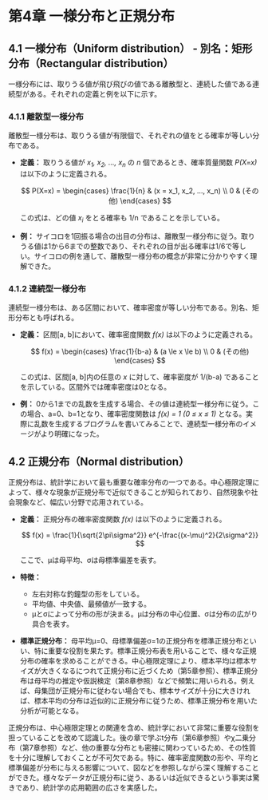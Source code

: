 # 第4章 一様分布と正規分布

## 4.1 一様分布（Uniform distribution） - 別名：矩形分布（Rectangular distribution）

一様分布には、取りうる値が飛び飛びの値である離散型と、連続した値である連続型がある。それぞれの定義と例を以下に示す。

### 4.1.1 離散型一様分布

離散型一様分布は、取りうる値が有限個で、それぞれの値をとる確率が等しい分布である。

*   **定義：** 取りうる値が *x<sub>1</sub>, x<sub>2</sub>, ..., x<sub>n</sub>* の *n* 個であるとき、確率質量関数 *P(X=x)* は以下のように定義される。

    $$
    P(X=x) = \begin{cases}
    \frac{1}{n} & (x = x_1, x_2, ..., x_n) \\
    0 & (その他)
    \end{cases}
    $$

    この式は、どの値 *x<sub>i</sub>* をとる確率も 1/n であることを示している。

*   **例：** サイコロを1回振る場合の出目の分布は、離散型一様分布に従う。取りうる値は1から6までの整数であり、それぞれの目が出る確率は1/6で等しい。サイコロの例を通して、離散型一様分布の概念が非常に分かりやすく理解できた。

### 4.1.2 連続型一様分布

連続型一様分布は、ある区間において、確率密度が等しい分布である。別名、矩形分布とも呼ばれる。

*   **定義：** 区間[a, b]において、確率密度関数 *f(x)* は以下のように定義される。

    $$
    f(x) = \begin{cases}
    \frac{1}{b-a} & (a \le x \le b) \\
    0 & (その他)
    \end{cases}
    $$

    この式は、区間[a, b]内の任意の *x* に対して、確率密度が 1/(b-a) であることを示している。区間外では確率密度は0となる。

*   **例：** 0から1までの乱数を生成する場合、その値は連続型一様分布に従う。この場合、a=0、b=1となり、確率密度関数は *f(x) = 1 (0 ≤ x ≤ 1)* となる。実際に乱数を生成するプログラムを書いてみることで、連続型一様分布のイメージがより明確になった。

## 4.2 正規分布（Normal distribution）

正規分布は、統計学において最も重要な確率分布の一つである。中心極限定理によって、様々な現象が正規分布で近似できることが知られており、自然現象や社会現象など、幅広い分野で応用されている。

*   **定義：** 正規分布の確率密度関数 *f(x)* は以下のように定義される。

    $$
    f(x) = \frac{1}{\sqrt{2\pi\sigma^2}} e^{-\frac{(x-\mu)^2}{2\sigma^2}}
    $$

    ここで、μは母平均、σは母標準偏差を表す。

*   **特徴：**
    *   左右対称な釣鐘型の形をしている。
    *   平均値、中央値、最頻値が一致する。
    *   μとσによって分布の形が決まる。μは分布の中心位置、σは分布の広がり具合を表す。

*   **標準正規分布：** 母平均μ=0、母標準偏差σ=1の正規分布を標準正規分布といい、特に重要な役割を果たす。標準正規分布表を用いることで、様々な正規分布の確率を求めることができる。中心極限定理により、標本平均は標本サイズが大きくなるにつれて正規分布に近づくため（第5章参照）、標準正規分布は母平均の推定や仮説検定（第8章参照）などで頻繁に用いられる。例えば、母集団が正規分布に従わない場合でも、標本サイズが十分に大きければ、標本平均の分布は近似的に正規分布に従うため、標準正規分布を用いた分析が可能となる。

正規分布は、中心極限定理との関連を含め、統計学において非常に重要な役割を担っていることを改めて認識した。後の章で学ぶt分布（第6章参照）やχ二乗分布（第7章参照）など、他の重要な分布とも密接に関わっているため、その性質を十分に理解しておくことが不可欠である。特に、確率密度関数の形や、平均と標準偏差が分布に与える影響について、図などを参照しながら深く理解することができた。様々なデータが正規分布に従う、あるいは近似できるという事実は驚きであり、統計学の応用範囲の広さを実感した。